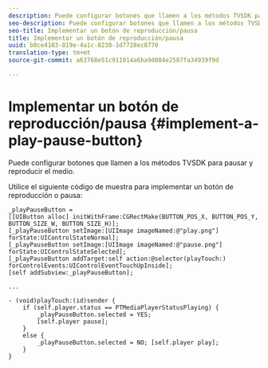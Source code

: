 ```yaml
---
description: Puede configurar botones que llamen a los métodos TVSDK para pausar y reproducir el medio.
seo-description: Puede configurar botones que llamen a los métodos TVSDK para pausar y reproducir el medio.
seo-title: Implementar un botón de reproducción/pausa
title: Implementar un botón de reproducción/pausa
uuid: b0ce4103-819e-4a1c-8238-1d7728ec8770
translation-type: tm+mt
source-git-commit: a63768e51c911914a6ba9d884e2587fa34939f9d

---
```



# Implementar un botón de reproducción/pausa {#implement-a-play-pause-button}

Puede configurar botones que llamen a los métodos TVSDK para pausar y reproducir el medio.

Utilice el siguiente código de muestra para implementar un botón de reproducción o pausa:

<!--<a id="example_BC2632D673FE451190A30A23145090D0"></a>-->

```
_playPauseButton =  
[[UIButton alloc] initWithFrame:CGRectMake(BUTTON_POS_X, BUTTON_POS_Y, BUTTON_SIZE_W, BUTTON_SIZE_H)]; 
[_playPauseButton setImage:[UIImage imageNamed:@"play.png"] forState:UIControlStateNormal];  
[_playPauseButton setImage:[UIImage imageNamed:@"pause.png"] forState:UIControlStateSelected]; 
[_playPauseButton addTarget:self action:@selector(playTouch:) forControlEvents:UIControlEventTouchUpInside]; 
[self addSubview:_playPauseButton]; 
 
... 
 
- (void)playTouch:(id)sender { 
    if (self.player.status == PTMediaPlayerStatusPlaying) { 
        _playPauseButton.selected = YES;  
        [self.player pause]; 
    } 
    else { 
        _playPauseButton.selected = NO; [self.player play]; 
    } 
} 
```
